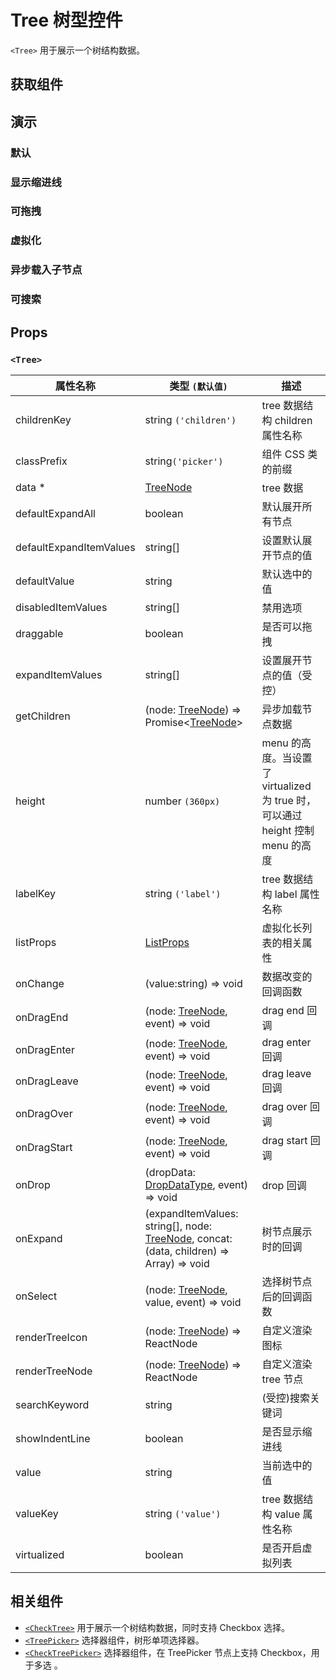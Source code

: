 # Tree 树型控件

`<Tree>` 用于展示一个树结构数据。

## 获取组件

<!--{include:<import-guide>}-->

## 演示

### 默认

<!--{include:`basic.md`}-->

### 显示缩进线

<!--{include:`show-indent-line.md`}-->

### 可拖拽

<!--{include:`draggable.md`}-->

### 虚拟化

<!--{include:`virtualized.md`}-->

### 异步载入子节点

<!--{include:`async.md`}-->

### 可搜索

<!--{include:`searchable.md`}-->

## Props

### `<Tree>`

| 属性名称                | 类型 `(默认值)`                                                                                | 描述                                                                            |
| ----------------------- | ---------------------------------------------------------------------------------------------- | ------------------------------------------------------------------------------- |
| childrenKey             | string `('children')`                                                                          | tree 数据结构 children 属性名称                                                 |
| classPrefix             | string`('picker')`                                                                             | 组件 CSS 类的前缀                                                               |
| data \*                 | [TreeNode][item]                                                                               | tree 数据                                                                       |
| defaultExpandAll        | boolean                                                                                        | 默认展开所有节点                                                                |
| defaultExpandItemValues | string[]                                                                                       | 设置默认展开节点的值                                                            |
| defaultValue            | string                                                                                         | 默认选中的值                                                                    |
| disabledItemValues      | string[]                                                                                       | 禁用选项                                                                        |
| draggable               | boolean                                                                                        | 是否可以拖拽                                                                    |
| expandItemValues        | string[]                                                                                       | 设置展开节点的值（受控）                                                        |
| getChildren             | (node: [TreeNode][item]) => Promise&lt;[TreeNode][item]&gt;                                    | 异步加载节点数据                                                                |
| height                  | number `(360px)`                                                                               | menu 的高度。当设置了 virtualized 为 true 时， 可以通过 height 控制 menu 的高度 |
| labelKey                | string `('label')`                                                                             | tree 数据结构 label 属性名称                                                    |
| listProps               | [ListProps][listprops]                                                                         | 虚拟化长列表的相关属性                                                          |
| onChange                | (value:string) => void                                                                         | 数据改变的回调函数                                                              |
| onDragEnd               | (node: [TreeNode][item], event) => void                                                        | drag end 回调                                                                   |
| onDragEnter             | (node: [TreeNode][item], event) => void                                                        | drag enter 回调                                                                 |
| onDragLeave             | (node: [TreeNode][item], event) => void                                                        | drag leave 回调                                                                 |
| onDragOver              | (node: [TreeNode][item], event) => void                                                        | drag over 回调                                                                  |
| onDragStart             | (node: [TreeNode][item], event) => void                                                        | drag start 回调                                                                 |
| onDrop                  | (dropData: [DropDataType][drop], event) => void                                                | drop 回调                                                                       |
| onExpand                | (expandItemValues: string[], node: [TreeNode][item], concat:(data, children) => Array) => void | 树节点展示时的回调                                                              |
| onSelect                | (node: [TreeNode][item], value, event) => void                                                 | 选择树节点后的回调函数                                                          |
| renderTreeIcon          | (node: [TreeNode][item]) => ReactNode                                                          | 自定义渲染 图标                                                                 |
| renderTreeNode          | (node: [TreeNode][item]) => ReactNode                                                          | 自定义渲染 tree 节点                                                            |
| searchKeyword           | string                                                                                         | (受控)搜索关键词                                                                |
| showIndentLine          | boolean                                                                                        | 是否显示缩进线                                                                  |
| value                   | string                                                                                         | 当前选中的值                                                                    |
| valueKey                | string `('value')`                                                                             | tree 数据结构 value 属性名称                                                    |
| virtualized             | boolean                                                                                        | 是否开启虚拟列表                                                                |

<!--{include:(_common/types/tree-node.md)}-->
<!--{include:(_common/types/list-props.md)}-->
<!--{include:(components/tree/fragments/drop-data-type.md)}-->

## 相关组件

- [`<CheckTree>`](/zh/components/check-tree) 用于展示一个树结构数据，同时支持 Checkbox 选择。
- [`<TreePicker>`](/zh/components/tree-picker) 选择器组件，树形单项选择器。
- [`<CheckTreePicker>`](/zh/components/check-tree-picker) 选择器组件，在 TreePicker 节点上支持 Checkbox，用于多选 。

[listprops]: #code-ts-list-props-code
[item]: #code-ts-tree-node-code
[drop]: #code-ts-drop-data-type-code
